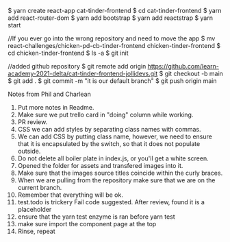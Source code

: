 $ yarn create react-app cat-tinder-frontend
$ cd cat-tinder-frontend
$ yarn add react-router-dom
$ yarn add bootstrap
$ yarn add reactstrap
$ yarn start

//If you ever go into the wrong repository and need to move the app
$ mv react-challenges/chicken-pd-cb-tinder-frontend chicken-tinder-frontend
$ cd chicken-tinder-frontend
$ ls -a
$ git init

//added github repository
$ git remote add origin https://github.com/learn-academy-2021-delta/cat-tinder-frontend-jollidevs.git
$ git checkout -b main
$ git add .
$ git commit -m "it is our default branch"
$ git push origin main

Notes from Phil and Charlean
1. Put more notes in Readme.
2. Make sure we put trello card in "doing" column while working.
3. PR review.
4. CSS we can add styles by separating class names with commas.
5. We can add CSS by putting class name, however, we need to ensure that it is encapsulated by the switch, so that it does not populate outside.
6. Do not delete all boiler plate in index.js, or you'll get a white screen.
7. Opened the folder for assets and transfered images into it.
8. Make sure that the images source titles coincide within the curly braces.
9. When we are pulling from the repository make sure that we are on the current branch.
10. Remember that everything will be ok.
11.  test.todo is trickery  Fail code suggested. After review, found it is a placeholder
12. ensure that the yarn test enzyme is ran before yarn test
13. make sure import the component page at the top
14. Rinse, repeat